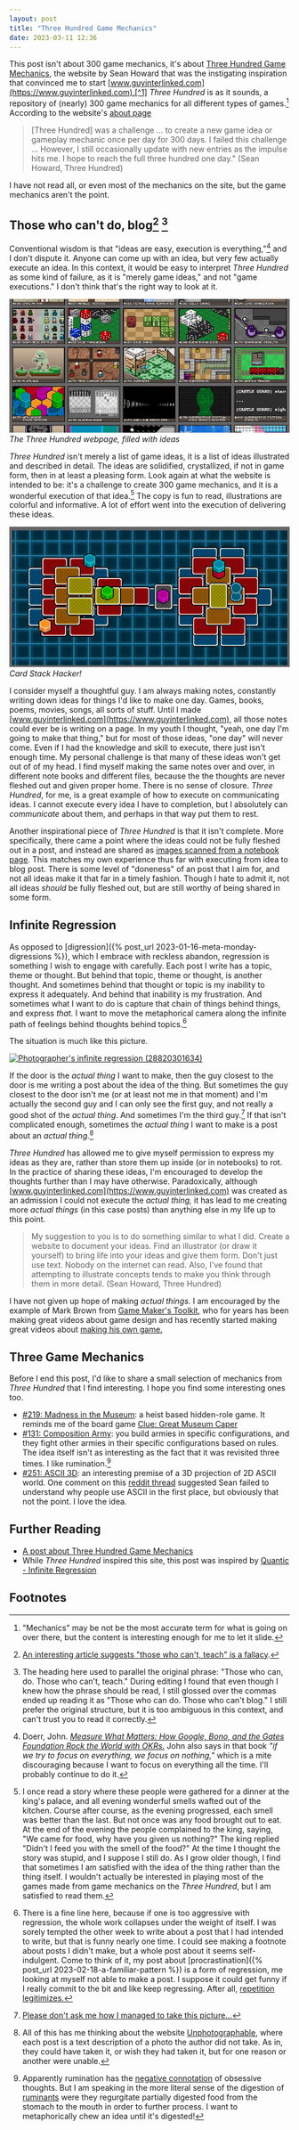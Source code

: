 ```yaml
---
layout: post
title: "Three Hundred Game Mechanics"
date: 2023-03-11 12:36
---
```


This post isn't about 300 game mechanics, it's about [Three Hundred Game Mechanics](http://www.squidi.net/three/index.php), the website by Sean Howard that was the instigating inspiration that convinced me to start [www.guyinterlinked.com](https://www.guyinterlinked.com).[^1] *Three Hundred* is as it sounds, a repository of (nearly) 300 game mechanics for all different types of games.[^2] According to the website's [about page](http://www.squidi.net/three/about.php)

>[Three Hundred] was a challenge ... to create a new game idea or gameplay mechanic once per day for 300 days. I failed this challenge ... However, I still occasionally update with new entries as the impulse hits me. I hope to reach the full three hundred one day." (Sean Howard, Three Hundred)

 I have not read all, or even most of the mechanics on the site, but the game mechanics aren't the point.

 <!-- more -->

## Those who can't do, blog[^3] [^4]

Conventional wisdom is that "ideas are easy, execution is everything,"[^5] and I don't dispute it. Anyone can come up with an idea, but very few actually execute an idea. In this context, it would be easy to interpret *Three Hundred* as some kind of failure, as it is "merely game ideas," and not "game executions." I don't think that's the right way to look at it.

![Snapshot of Three Hundred Website](/assets/images/uploads/three-hundred-webpage-snapshot.jpg)  
*The Three Hundred webpage, filled with ideas*

*Three Hundred* isn't merely a list of game ideas, it is a list of ideas illustrated and described in detail. The ideas are solidified, crystallized, if not in game form, then in at least a pleasing form. Look again at what the website is intended to be: it's a challenge to create 300 game mechanics, and it is a wonderful execution of that idea.[^6] The copy is fun to read, illustrations are colorful and informative. A lot of effort went into the execution of delivering these ideas.

[![Card Stack Hacker](/assets/images/uploads/three-hundred-stacker-hacker.jpg)](http://www.squidi.net/three/entry.php?id=268)  
*Card Stack Hacker!*

I consider myself a thoughtful guy. I am always making notes, constantly writing down ideas for things I'd like to make one day. Games, books, poems, movies, songs, all sorts of stuff. Until I made [www.guyinterlinked.com](https://www.guyinterlinked.com), all those notes could ever be is writing on a page. In my youth I thought, "yeah, one day I'm going to make that thing," but for most of those ideas, "one day" will never come. Even if I had the knowledge and skill to execute, there just isn't enough time. My personal challenge is that many of these ideas won't get out of of my head. I find myself making the same notes over and over, in different note books and different files, because the the thoughts are never fleshed out and given proper home. There is no sense of closure. *Three Hundred*, for me, is a great example of how to execute on communicating ideas. I cannot execute every idea I have to completion, but I absolutely can *communicate* about them, and perhaps in that way put them to rest.

Another inspirational piece of *Three Hundred* is that it isn't complete. More specifically, there came a point where the ideas could not be fully fleshed out in a post, and instead are shared as [images scanned from a notebook page](http://www.squidi.net/three/entry.php?id=258). This matches my own experience thus far with executing from idea to blog post. There is some level of "doneness" of an post that I aim for, and not all ideas make it that far in a timely fashion. Though I hate to admit it, not all ideas *should* be fully fleshed out, but are still worthy of being shared in some form.

## Infinite Regression

As opposed to [digression]({% post_url 2023-01-16-meta-monday-digressions %}), which I embrace with reckless abandon, regression is something I wish to engage with carefully. Each post I write has a topic, theme or thought. But behind that topic, theme or thought, is another thought. And sometimes behind that thought or topic is my inability to express it adequately. And behind that inability is my frustration. And sometimes what I want to do is capture that chain of things behind things, and express *that.* I want to move the metaphorical camera along the infinite path of feelings behind thoughts behind topics.[^7]

The situation is much like this picture.

[![Photographer&#039;s infinite regression (28820301634)](https://upload.wikimedia.org/wikipedia/commons/thumb/0/02/Photographer%27s_infinite_regression_%2828820301634%29.jpg/512px-Photographer%27s_infinite_regression_%2828820301634%29.jpg "Paul Hudson from United Kingdom, CC BY 2.0 [https://creativecommons.org/licenses/by/2.0];, via Wikimedia Commons")](https://commons.wikimedia.org/wiki/File:Photographer%27s_infinite_regression_(28820301634).jpg)

If the door is the *actual thing* I want to make, then the guy closest to the door is me writing a post about the idea of the thing. But sometimes the guy closest to the door isn't me (or at least not me in that moment) and I'm actually the second guy and I can only see the first guy, and not really a good shot of the *actual thing*. And sometimes I'm the third guy.[^8]  If that isn't complicated enough, sometimes the *actual thing* I want to make is a post about an *actual thing.*[^9]

*Three Hundred* has allowed me to give myself permission to express my ideas as they are, rather than store them up inside (or in notebooks) to rot. In the practice of sharing these ideas, I'm encouraged to develop the thoughts further than I may have otherwise. Paradoxically, although [www.guyinterlinked.com](https://www.guyinterlinked.com) was created as an admission I could not execute the *actual thing,* it has lead to me creating more *actual things* (in this case posts) than anything else in my life up to this point.

>My suggestion to you is to do something similar to what I did. Create a website to document your ideas. Find an illustrator (or draw it yourself) to bring life into your ideas and give them form. Don't just use text. Nobody on the internet can read. Also, I've found that attempting to illustrate concepts tends to make you think through them in more detail. (Sean Howard, Three Hundred)

I have not given up hope of making *actual things.* I am encouraged by the example of Mark Brown from [Game Maker's Toolkit](https://www.youtube.com/@GMTK), who for years has been making great videos about game design and has recently started making great videos about [making his own game.](https://www.youtube.com/watch?v=4Q7eU3VUi14&list=PLc38fcMFcV_uH3OK4sTa4bf-UXGk2NW2n)

## Three Game Mechanics

Before I end this post, I'd like to share a small selection of mechanics from *Three Hundred* that I find interesting. I hope you find some interesting ones too.

- [#219: Madness in the Museum](http://www.squidi.net/three/entry.php?id=219): a heist based hidden-role game. It reminds me of the board game [Clue: Great Museum Caper](https://boardgamegeek.com/boardgame/1484/clue-great-museum-caper)
- [#131: Composition Army](http://www.squidi.net/three/entry.php?id=131): you build armies in specific configurations, and they fight other armies in their specific configurations based on rules. The idea itself isn't as interesting as the fact that it was revisited three times. I like rumination.[^10]
- [#251: ASCII 3D](http://www.squidi.net/three/entry.php?id=251): an interesting premise of a 3D projection of 2D ASCII world. One comment on this [reddit thread](https://www.reddit.com/r/gamedev/comments/hkrc6/three_hundred_114_mechanics_great_source_of_ideas/) suggested Sean failed to understand why people use ASCII in the first place, but obviously that not the point. I love the idea.

## Further Reading

- [A post about Three Hundred Game Mechanics](https://postrobcore.net/blog/three-hundred-game-mechanics/)
- While *Three Hundred* inspired this site, this post was inspired by [Quantic - Infinite Regression](https://www.youtube.com/watch?v=wNw51L2iM3U)

## Footnotes

[^1]: Honestly, this post isn't really *about* [Three Hundred Game Mechanics](http://www.squidi.net/three/index.php) either.

[^2]: "Mechanics" may be not be the most accurate term for what is going on over there, but the content is interesting enough for me to let it slide.

[^3]: [An interesting article suggests "those who can't, teach" is a fallacy](https://medium.com/@strontiumz38/the-those-who-cant-do-teach-fallacy-8116b0e12de5).

[^4]: The heading here used to parallel the original phrase: "Those who can, do. Those who can't, teach." During editing I found that even though I knew how the phrase should be read, I still glossed over the commas ended up reading it as "Those who can do. Those who can't blog." I still prefer the original structure, but it is too ambiguous in this context, and can't trust you to read it correctly.

[^5]: Doerr, John. [*Measure What Matters: How Google, Bono, and the Gates Foundation Rock the World with OKRs*.](https://www.whatmatters.com/)  John also says in that book *"if we try to focus on everything, we focus on nothing,"* which is a mite discouraging because I want to focus on everything all the time. I'll probably continue to do it.

[^6]: I once read a story where these people were gathered for a dinner at the king's palace, and all evening wonderful smells wafted out of the kitchen. Course after course, as the evening progressed, each smell was better than the last. But not once was any food brought out to eat. At the end of the evening the people complained to the king, saying, "We came for food, why have you given us nothing?" The king replied "Didn't I feed you with the smell of the food?" At the time I thought the story was stupid, and I suppose I still do. As I grow older though, I find that sometimes I am satisfied with the idea of the thing rather than the thing itself. I wouldn't actually be interested in playing most of the games made from game mechanics on the *Three Hundred*, but I am satisfied to read them.

[^7]: There is a fine line here, because if one is too aggressive with regression, the whole work collapses under the weight of itself. I was sorely tempted the other week to write about a post that I had intended to write, but that is funny nearly one time. I could see making a footnote about posts I didn't make, but a whole post about it seems self-indulgent. Come to think of it, my post about [procrastination]({% post_url 2023-02-18-a-familiar-pattern %}) is a form of regression, me looking at myself not able to make a post. I suppose it could get funny if I really commit to the bit and like keep regressing. After all, [repetition legitimizes.](https://www.youtube.com/watch?v=oGN4juGQ-0A)

[^8]: [Please don't ask me how I managed to take this picture...](https://web.archive.org/web/20170806233157/https://www.reddit.com/r/AskReddit/comments/cmwov/hey_reddit_what_tattoos_do_you_have/c0tpyls/)

[^9]: All of this has me thinking about the website [Unphotographable](https://unphotographable.com/), where each post is a text description of a photo the author did not take. As in, they could have taken it, or wish they had taken it, but for one reason or another were unable.

[^10]: Apparently rumination has the [negative connotation](https://www.healthline.com/health/how-to-stop-ruminating#What-is-rumination?) of obsessive thoughts. But I am speaking in the more literal sense of the digestion of [ruminants](https://en.wikipedia.org/wiki/Ruminant) were they regurgitate partially digested food from the stomach to the mouth in order to further process. I want to metaphorically chew an idea until it's digested!
